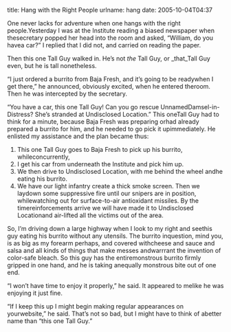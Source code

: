 title: Hang with the Right People
urlname: hang
date: 2005-10-04T04:37

One never lacks for adventure when one hangs with the right people.Yesterday I was at the Institute reading a biased newspaper when thesecretary popped her head into the room and asked, &ldquo;William, do you havea car?&rdquo; I replied that I did not, and carried on reading the paper.

Then this one Tall Guy walked in. He&#x02bc;s not _the_ Tall Guy, or _that_Tall Guy even, but he is tall nonetheless.

&ldquo;I just ordered a burrito from Baja Fresh, and it&#x02bc;s going to be readywhen I get there,&rdquo; he announced, obviously excited, when he entered theroom. Then he was intercepted by the secretary.

&ldquo;You have a car, this one Tall Guy! Can you go rescue UnnamedDamsel-in-Distress? She&#x02bc;s stranded at Undisclosed Location.&rdquo; This oneTall Guy had to think for a minute, because Baja Fresh was preparing orhad already prepared a burrito for him, and he needed to go pick it upimmediately. He enlisted my assistance and the plan became thus:

1.   This one Tall Guy goes to Baja Fresh to pick up his burrito, whileconcurrently,
2.   I get his car from underneath the Institute and pick him up.
3.   We then drive to Undisclosed Location, with me behind the wheel andhe eating his burrito.
4.   We have our light infantry create a thick smoke screen. Then we laydown some suppressive fire until our snipers are in position, whilewatching out for surface-to-air antioxidant missiles. By the timereinforcements arrive we will have made it to Undisclosed Locationand air-lifted all the victims out of the area.

So, I&#x02bc;m driving down a large highway when I look to my right and seethis guy eating his burrito without any utensils. The burrito inquestion, mind you, is as big as my forearm perhaps, and covered withcheese and sauce and salsa and all kinds of things that make messes andwarrrant the invention of color-safe bleach. So this guy has the entiremonstrous burrito firmly gripped in one hand, and he is taking anequally monstrous bite out of one end.

&ldquo;I won&#x02bc;t have time to enjoy it properly,&rdquo; he said. It appeared to melike he was enjoying it just fine.

&ldquo;If I keep this up I might begin making regular appearances on yourwebsite,&rdquo; he said. That&#x02bc;s not so bad, but I might have to think of abetter name than &ldquo;this one Tall Guy.&rdquo;